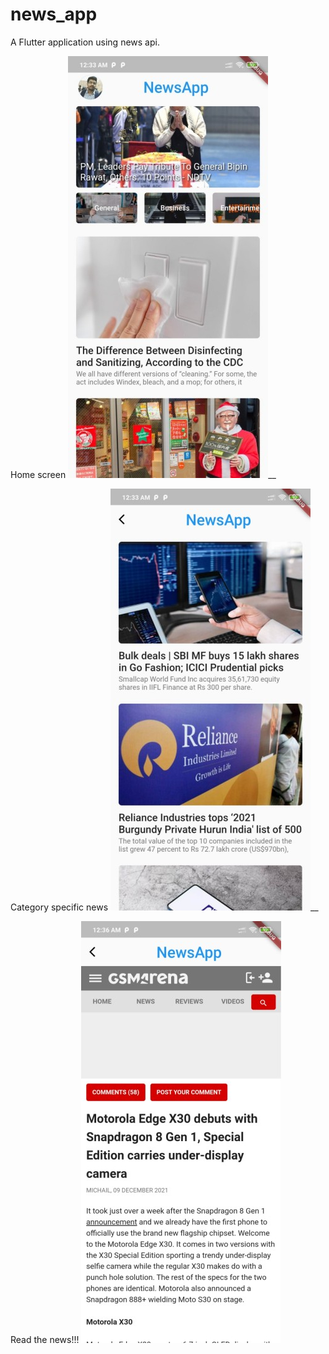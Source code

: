 # news_app

A Flutter application using news api.

Home screen
![Screenshot 1](scs/1.jpg)__

Category specific news
![Screenshot 2](scs/2.jpg)__

Read the news!!!
![Screenshot 3](scs/3.jpg)
